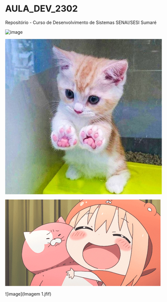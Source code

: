 # AULA_DEV_2302

 Repositório - Curso de Desenvolvimento de Sistemas SENAI/SESI Sumaré

![image](https://user-images.githubusercontent.com/125596597/220899859-6492114e-d6d6-41c4-81e6-3b532a8b9497.png)


![image](fotos-animais-fofos-bichos-sorrisos-11052018131918384.jpeg)

![image](kawaii-cute-fofo-anime-gif)

![image](Imagem 1.jfif)
